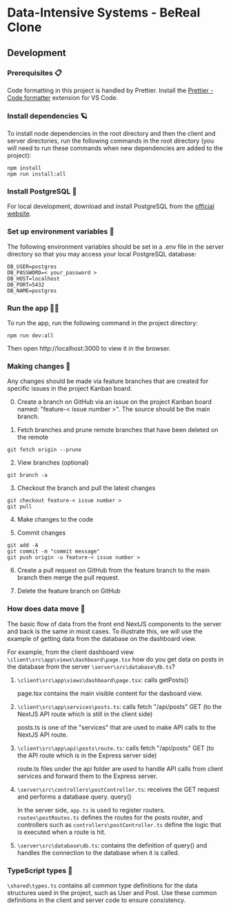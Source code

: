 # Data-Intensive Systems - BeReal Clone

## Development

### Prerequisites 📋

Code formatting in this project is handled by Prettier. Install the [Prettier - Code formatter](https://marketplace.visualstudio.com/items?itemName=esbenp.prettier-vscode) extension for VS Code.

### Install dependencies 🪐

To install node dependencies in the root directory and then the client and server directories, run the following commands in the root directory (you will need to run these commands when new dependencies are added to the project):

```
npm install
npm run install:all
```

### Install PostgreSQL 🐘

For local development, download and install PostgreSQL from the [official website](https://www.enterprisedb.com/downloads/postgres-postgresql-downloads).

### Set up environment variables 📝

The following environment variables should be set in a .env file in the server directory so that you may access your local PostgreSQL database:

```
DB_USER=postgres
DB_PASSWORD=< your_password >
DB_HOST=localhost
DB_PORT=5432
DB_NAME=postgres
```

### Run the app 🏃‍♂️

To run the app, run the following command in the project directory:

```
npm run dev:all
```

Then open http://localhost:3000 to view it in the browser.

### Making changes 🔨

Any changes should be made via feature branches that are created for specific issues in the project Kanban board.

0. Create a branch on GitHub via an issue on the project Kanban board named: "feature-< issue number >". The source should be the main branch.

1. Fetch branches and prune remote branches that have been deleted on the remote

```
git fetch origin --prune
```

2. View branches (optional)

```
git branch -a
```

3. Checkout the branch and pull the latest changes

```
git checkout feature-< issue number >
git pull
```

4. Make changes to the code

5. Commit changes

```
git add -A
git commit -m "commit message"
git push origin -u feature-< issue number >
```

6. Create a pull request on GitHub from the feature branch to the main branch then merge the pull request.

7. Delete the feature branch on GitHub

### How does data move 📨

The basic flow of data from the front end NextJS components to the server and back is the same in most cases. To illustrate this, we will use the example of getting data from the database on the dashboard view.

For example, from the client dashboard view `\client\src\app\views\dashboard\page.tsx` how do you get data on posts in the database from the server `\server\src\database\db.ts`?

1. `\client\src\app\views\dashboard\page.tsx`: calls getPosts()

   page.tsx contains the main visible content for the dasboard view.

2. `\client\src\app\services\posts.ts`: calls fetch "/api/posts" GET (to the NextJS API route which is still in the client side)

   posts.ts is one of the "services" that are used to make API calls to the NextJS API route.

3. `\client\src\app\api\posts\route.ts`: calls fetch "/api/posts" GET (to the API route which is in the Express server side)

   route.ts files under the api folder are used to handle API calls from client services and forward them to the Express server.

4. `\server\src\controllers\postController.ts`: receives the GET request and performs a database query. query()

   In the server side, `app.ts` is used to register routers. `routes\postRoutes.ts` defines the routes for the posts router, and controllers such as `controllers\postController.ts` define the logic that is executed when a route is hit.

5. `\server\src\database\db.ts`: contains the definition of query() and handles the connection to the database when it is called.

### TypeScript types 🧪

`\shared\types.ts` contains all common type definitions for the data structures used in the project, such as User and Post. Use these common definitions in the client and server code to ensure consistency.
